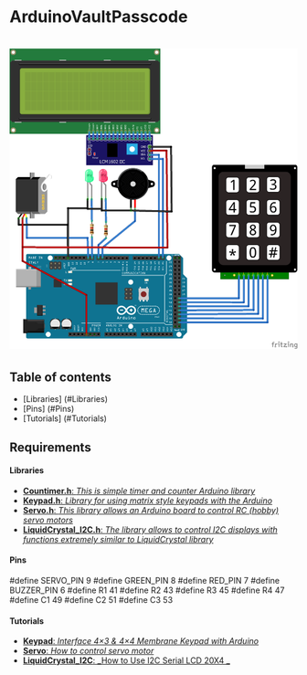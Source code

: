 # ArduinoVaultPasscode

# ![ArduinoVaultPasscode](AVP.png)

## Table of contents

* [Libraries] (#Libraries)
* [Pins] (#Pins)
* [Tutorials] (#Tutorials)

## Requirements

#### Libraries

* [**Countimer.h**: _This is simple timer and counter Arduino library_](https://github.com/inflop/Countimer)
* [**Keypad.h**: _Library for using matrix style keypads with the Arduino_](https://github.com/Chris--A/Keypad)
* [**Servo.h**: _This library allows an Arduino board to control RC (hobby) servo motors_](https://github.com/arduino-libraries/Servo)
* [**LiquidCrystal_I2C.h**: _The library allows to control I2C displays with functions extremely similar to LiquidCrystal library_](https://github.com/fdebrabander/Arduino-LiquidCrystal-I2C-library)

#### Pins

#define SERVO_PIN			9
#define GREEN_PIN			8
#define RED_PIN				7
#define BUZZER_PIN			6
#define R1					41
#define R2					43
#define R3					45
#define R4					47
#define C1					49
#define C2					51
#define C3					53

#### Tutorials

* [**Keypad**: _Interface 4×3 & 4×4 Membrane Keypad with Arduino_](https://lastminuteengineers.com/arduino-keypad-tutorial/)
* [**Servo**: _How to control servo motor_](https://www.intorobotics.com/tutorial-how-to-control-the-tower-pro-sg90-servo-with-arduino-uno/)
* [**LiquidCrystal_I2C**: _How to Use I2C Serial LCD 20X4 _](https://www.instructables.com/id/How-to-Use-I2C-Serial-LCD-20X4-Yellow-Backlight/)
